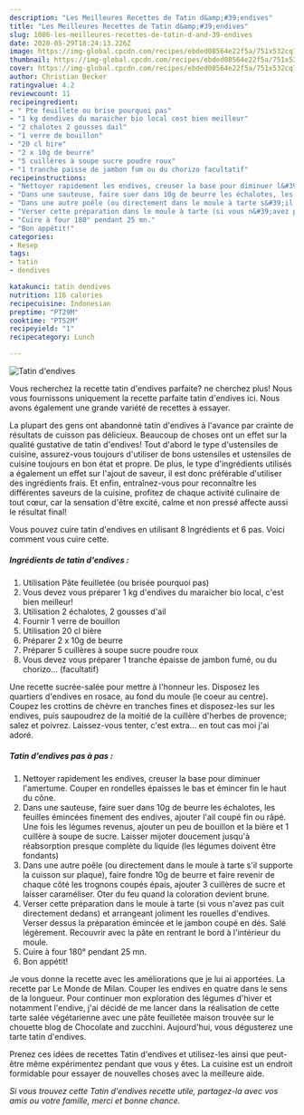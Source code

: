 ```yaml
---
description: "Les Meilleures Recettes de Tatin d&amp;#39;endives"
title: "Les Meilleures Recettes de Tatin d&amp;#39;endives"
slug: 1086-les-meilleures-recettes-de-tatin-d-and-39-endives
date: 2020-05-29T18:24:13.226Z
image: https://img-global.cpcdn.com/recipes/ebded08564e22f5a/751x532cq70/tatin-dendives-photo-principale-de-la-recette.jpg
thumbnail: https://img-global.cpcdn.com/recipes/ebded08564e22f5a/751x532cq70/tatin-dendives-photo-principale-de-la-recette.jpg
cover: https://img-global.cpcdn.com/recipes/ebded08564e22f5a/751x532cq70/tatin-dendives-photo-principale-de-la-recette.jpg
author: Christian Becker
ratingvalue: 4.2
reviewcount: 11
recipeingredient:
- " Pte feuillete ou brise pourquoi pas"
- "1 kg dendives du maraicher bio local cest bien meilleur"
- "2 chalotes 2 gousses dail"
- "1 verre de bouillon"
- "20 cl bire"
- "2 x 10g de beurre"
- "5 cuillères à soupe sucre poudre roux"
- "1 tranche paisse de jambon fum ou du chorizo facultatif"
recipeinstructions:
- "Nettoyer rapidement les endives, creuser la base pour diminuer l&#39;amertume. Couper en rondelles épaisses le bas et émincer fin le haut du cône."
- "Dans une sauteuse, faire suer dans 10g de beurre les échalotes, les feuilles émincées finement des endives, ajouter l&#39;ail coupé fin ou râpé. Une fois les légumes revenus, ajouter un peu de bouillon et la bière et 1 cuillère à soupe de sucre. Laisser mijoter doucement jusqu&#39;à réabsorption presque complète du liquide (les légumes doivent être fondants)"
- "Dans une autre poêle (ou directement dans le moule à tarte s&#39;il supporte la cuisson sur plaque), faire fondre 10g de beurre et faire revenir de chaque côté les trognons coupés épais, ajouter 3 cuillères de sucre et laisser caraméliser. Oter du feu quand la coloration devient brune."
- "Verser cette préparation dans le moule à tarte (si vous n&#39;avez pas cuit directement dedans) et arrangeant joliment les rouelles d&#39;endives. Verser dessus la préparation émincée et le jambon coupé en dés. Salé légèrement. Recouvrir avec la pâte en rentrant le bord à l&#39;intérieur du moule."
- "Cuire à four 180° pendant 25 mn."
- "Bon appétit!"
categories:
- Resep
tags:
- tatin
- dendives

katakunci: tatin dendives 
nutrition: 116 calories
recipecuisine: Indonesian
preptime: "PT29M"
cooktime: "PT52M"
recipeyield: "1"
recipecategory: Lunch

---
```



![Tatin d&#39;endives](https://img-global.cpcdn.com/recipes/ebded08564e22f5a/751x532cq70/tatin-dendives-photo-principale-de-la-recette.jpg)

Vous recherchez la recette tatin d&#39;endives parfaite? ne cherchez plus! Nous vous fournissons uniquement la recette parfaite tatin d&#39;endives ici. Nous avons également une grande variété de recettes à essayer.

La plupart des gens ont abandonné tatin d&#39;endives à l'avance par crainte de résultats de cuisson pas délicieux. Beaucoup de choses ont un effet sur la qualité gustative de tatin d&#39;endives! Tout d'abord le type d'ustensiles de cuisine, assurez-vous toujours d'utiliser de bons ustensiles et ustensiles de cuisine toujours en bon état et propre. De plus, le type d'ingrédients utilisés a également un effet sur l'ajout de saveur, il est donc préférable d'utiliser des ingrédients frais. Et enfin, entraînez-vous pour reconnaître les différentes saveurs de la cuisine, profitez de chaque activité culinaire de tout cœur, car la sensation d'être excité, calme et non pressé affecte aussi le résultat final!

<!--inarticleads1-->

Vous pouvez cuire tatin d&#39;endives en utilisant 8 Ingrédients et 6 pas. Voici comment vous cuire cette.

##### Ingrédients de tatin d&#39;endives :

1. Utilisation  Pâte feuilletée (ou brisée pourquoi pas)
1. Vous devez vous préparer 1 kg d&#39;endives du maraicher bio local, c&#39;est bien meilleur!
1. Utilisation 2 échalotes, 2 gousses d&#39;ail
1. Fournir 1 verre de bouillon
1. Utilisation 20 cl bière
1. Préparer 2 x 10g de beurre
1. Préparer 5 cuillères à soupe sucre poudre roux
1. Vous devez vous préparer 1 tranche épaisse de jambon fumé, ou du chorizo... (facultatif)


Une recette sucrée-salée pour mettre à l&#39;honneur les. Disposez les quartiers d&#39;endives en rosace, au fond du moule (le coeur au centre). Coupez les crottins de chèvre en tranches fines et disposez-les sur les endives, puis saupoudrez de la moitié de la cuillère d&#39;herbes de provence; salez et poivrez. Laissez-vous tenter, c&#39;est extra… en tout cas moi j&#39;ai adoré. 

<!--inarticleads2-->

##### Tatin d&#39;endives pas à pas :

1. Nettoyer rapidement les endives, creuser la base pour diminuer l&#39;amertume. Couper en rondelles épaisses le bas et émincer fin le haut du cône.
1. Dans une sauteuse, faire suer dans 10g de beurre les échalotes, les feuilles émincées finement des endives, ajouter l&#39;ail coupé fin ou râpé. Une fois les légumes revenus, ajouter un peu de bouillon et la bière et 1 cuillère à soupe de sucre. Laisser mijoter doucement jusqu&#39;à réabsorption presque complète du liquide (les légumes doivent être fondants)
1. Dans une autre poêle (ou directement dans le moule à tarte s&#39;il supporte la cuisson sur plaque), faire fondre 10g de beurre et faire revenir de chaque côté les trognons coupés épais, ajouter 3 cuillères de sucre et laisser caraméliser. Oter du feu quand la coloration devient brune.
1. Verser cette préparation dans le moule à tarte (si vous n&#39;avez pas cuit directement dedans) et arrangeant joliment les rouelles d&#39;endives. Verser dessus la préparation émincée et le jambon coupé en dés. Salé légèrement. Recouvrir avec la pâte en rentrant le bord à l&#39;intérieur du moule.
1. Cuire à four 180° pendant 25 mn.
1. Bon appétit!


Je vous donne la recette avec les améliorations que je lui ai apportées. La recette par Le Monde de Milan. Couper les endives en quatre dans le sens de la longueur. Pour continuer mon exploration des légumes d&#39;hiver et notamment l&#39;endive, j&#39;ai décidé de me lancer dans la réalisation de cette tarte salée végétarienne avec une pâte feuilletée maison trouvée sur le chouette blog de Chocolate and zucchini. Aujourd&#39;hui, vous dégusterez une tarte tatin d&#39;endives. 

<!--inarticleads1-->

<p>
Prenez ces idées de recettes Tatin d&#39;endives et utilisez-les ainsi que peut-être même expérimentez pendant que vous y êtes. La cuisine est un endroit formidable pour essayer de nouvelles choses avec la meilleure aide.
</p>

<p>
<i>Si vous trouvez cette Tatin d&#39;endives recette utile, partagez-la avec vos amis ou votre famille, merci et bonne chance.</i>
</p>

